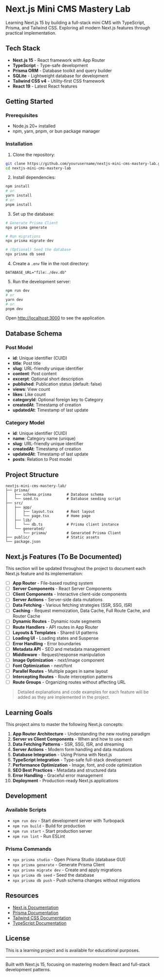 # Next.js Mini CMS Mastery Lab

Learning Next.js 15 by building a full-stack mini CMS with TypeScript, Prisma, and Tailwind CSS. Exploring all modern Next.js features through practical implementation.

## Tech Stack

- **Next.js 15** - React framework with App Router
- **TypeScript** - Type-safe development
- **Prisma ORM** - Database toolkit and query builder
- **SQLite** - Lightweight database for development
- **Tailwind CSS v4** - Utility-first CSS framework
- **React 19** - Latest React features

## Getting Started

### Prerequisites

- Node.js 20+ installed
- npm, yarn, pnpm, or bun package manager

### Installation

1. Clone the repository:
```bash
git clone https://github.com/yourusername/nextjs-mini-cms-mastery-lab.git
cd nextjs-mini-cms-mastery-lab
```

2. Install dependencies:
```bash
npm install
# or
yarn install
# or
pnpm install
```

3. Set up the database:
```bash
# Generate Prisma Client
npx prisma generate

# Run migrations
npx prisma migrate dev

# (Optional) Seed the database
npx prisma db seed
```

4. Create a `.env` file in the root directory:
```env
DATABASE_URL="file:./dev.db"
```

5. Run the development server:
```bash
npm run dev
# or
yarn dev
# or
pnpm dev
```

Open [http://localhost:3000](http://localhost:3000) to see the application.

## Database Schema

### Post Model
- **id**: Unique identifier (CUID)
- **title**: Post title
- **slug**: URL-friendly unique identifier
- **content**: Post content
- **excerpt**: Optional short description
- **published**: Publication status (default: false)
- **views**: View count
- **likes**: Like count
- **categoryId**: Optional foreign key to Category
- **createdAt**: Timestamp of creation
- **updatedAt**: Timestamp of last update

### Category Model
- **id**: Unique identifier (CUID)
- **name**: Category name (unique)
- **slug**: URL-friendly unique identifier
- **createdAt**: Timestamp of creation
- **updatedAt**: Timestamp of last update
- **posts**: Relation to Post model

## Project Structure

```
nextjs-mini-cms-mastery-lab/
├── prisma/
│   ├── schema.prisma       # Database schema
│   └── seed.ts             # Database seeding script
├── src/
│   ├── app/
│   │   ├── layout.tsx      # Root layout
│   │   └── page.tsx        # Home page
│   ├── lib/
│   │   └── db.ts           # Prisma client instance
│   └── generated/
│       └── prisma/         # Generated Prisma Client
├── public/                 # Static assets
└── package.json
```

## Next.js Features (To Be Documented)

This section will be updated throughout the project to document each Next.js feature and its implementation:

- [ ] **App Router** - File-based routing system
- [ ] **Server Components** - React Server Components
- [ ] **Client Components** - Interactive client-side components
- [ ] **Server Actions** - Server-side data mutations
- [ ] **Data Fetching** - Various fetching strategies (SSR, SSG, ISR)
- [ ] **Caching** - Request memoization, Data Cache, Full Route Cache, and Router Cache
- [ ] **Dynamic Routes** - Dynamic route segments
- [ ] **Route Handlers** - API routes in App Router
- [ ] **Layouts & Templates** - Shared UI patterns
- [ ] **Loading UI** - Loading states and Suspense
- [ ] **Error Handling** - Error boundaries
- [ ] **Metadata API** - SEO and metadata management
- [ ] **Middleware** - Request/response manipulation
- [ ] **Image Optimization** - next/image component
- [ ] **Font Optimization** - next/font
- [ ] **Parallel Routes** - Multiple pages in same layout
- [ ] **Intercepting Routes** - Route interception patterns
- [ ] **Route Groups** - Organizing routes without affecting URL

> Detailed explanations and code examples for each feature will be added as they are implemented in the project.

## Learning Goals

This project aims to master the following Next.js concepts:

1. **App Router Architecture** - Understanding the new routing paradigm
2. **Server vs Client Components** - When and how to use each
3. **Data Fetching Patterns** - SSR, SSG, ISR, and streaming
4. **Server Actions** - Modern form handling and data mutations
5. **Database Integration** - Using Prisma with Next.js
6. **TypeScript Integration** - Type-safe full-stack development
7. **Performance Optimization** - Image, font, and code optimization
8. **SEO Best Practices** - Metadata and structured data
9. **Error Handling** - Graceful error management
10. **Deployment** - Production-ready Next.js applications

## Development

### Available Scripts

- `npm run dev` - Start development server with Turbopack
- `npm run build` - Build for production
- `npm run start` - Start production server
- `npm run lint` - Run ESLint

### Prisma Commands

- `npx prisma studio` - Open Prisma Studio (database GUI)
- `npx prisma generate` - Generate Prisma Client
- `npx prisma migrate dev` - Create and apply migrations
- `npx prisma db seed` - Seed the database
- `npx prisma db push` - Push schema changes without migrations

## Resources

- [Next.js Documentation](https://nextjs.org/docs)
- [Prisma Documentation](https://www.prisma.io/docs)
- [Tailwind CSS Documentation](https://tailwindcss.com/docs)
- [TypeScript Documentation](https://www.typescriptlang.org/docs)

## License

This is a learning project and is available for educational purposes.

---

Built with Next.js 15, focusing on mastering modern React and full-stack development patterns.

